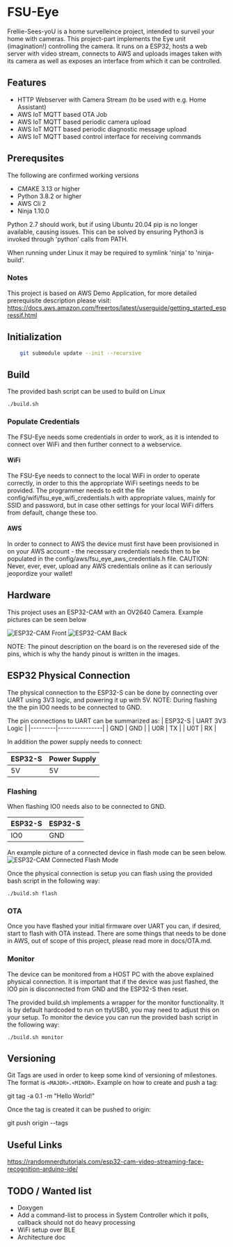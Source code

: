# FSU-Eye

Frellie-Sees-yoU is a home survelleince project, intended to surveil your home with cameras.
This project-part implements the Eye unit (imagination!) controlling the camera. It runs on a ESP32, hosts a web server with video stream, connects to AWS and uploads images taken with its camera as well as exposes an interface from which it can be controlled.

## Features
- HTTP Webserver with Camera Stream (to be used with e.g. Home Assistant)
- AWS IoT MQTT based OTA Job
- AWS IoT MQTT based periodic camera upload
- AWS IoT MQTT based periodic diagnostic message upload
- AWS IoT MQTT based control interface for receiving commands

## Prerequsites

The following are confirmed working versions

- CMAKE 3.13 or higher
- Python 3.8.2 or higher
- AWS Cli 2
- Ninja 1.10.0

Python 2.7 should work, but if using Ubuntu 20.04 pip is no longer available, causing issues. This can be solved by ensuring Python3 is invoked through 'python' calls from PATH.

When running under Linux it may be required to symlink 'ninja' to 'ninja-build'.

### Notes

This project is based on AWS Demo Application, for more detailed prerequisite description please visit:
https://docs.aws.amazon.com/freertos/latest/userguide/getting_started_espressif.html

## Initialization

```bash
    git submodule update --init --recursive
```

## Build

The provided bash script can be used to build on Linux

```
./build.sh
```

### Populate Credentials

The FSU-Eye needs some credentials in order to work, as it is intended to connect over WiFi and then further connect to a webservice.

#### WiFi

The FSU-Eye needs to connect to the local WiFi in order to operate correctly, in order to this the appropriate WiFi seetings needs to be provided. The programmer needs to edit the file config/wifi/fsu_eye_wifi_credentials.h with appropriate values, mainly for SSID and password, but in case other settings for your local WiFi differs from default, change these too.

#### AWS

In order to connect to AWS the device must first have been provisioned in on your AWS account - the necessary credentials needs then to be populated in the config/aws/fsu_eye_aws_credentials.h file. CAUTION: Never, ever, ever, upload any AWS credentials online as it can seriously jeopordize your wallet!

## Hardware

This project uses an ESP32-CAM with an OV2640 Camera. Example pictures can be seen below

![ESP32-CAM Front](/images/esp32-s_front.jpg)
![ESP32-CAM Back](/images/esp32-s_back_described.jpg)

NOTE: The pinout description on the board is on the reveresed side of the pins, which is why the handy pinout is written in the images.


## ESP32 Physical Connection

The physical connection to the ESP32-S can be done by connecting over UART using 3V3 logic, and powering it up with 5V. NOTE: During flashing the the pin IO0 needs to be connected to GND.

The pin connections to UART can be summarized as:
| ESP32-S | UART 3V3 Logic |
|---------|----------------|
|   GND   |      GND       |
|   U0R   |      TX        |
|   U0T   |      RX        |

In addition the power supply needs to connect:

| ESP32-S |  Power Supply |
|---------|---------------|
|   5V    |       5V      |

### Flashing

When flashing IO0 needs also to be connected to GND.

| ESP32-S | ESP32-S |
|---------|---------|
|   IO0   |   GND   |

An example picture of a connected device in flash mode can be seen below.
![ESP32-CAM Connected Flash Mode](/images/esp32-s_flash_connector_described.jpg)

Once the physical connection is setup you can flash using the provided bash script in the following way:

```
./build.sh flash
```

### OTA

Once you have flashed your initial firmware over UART you can, if desired, start to flash with OTA instead. There are some things that needs to be done in AWS, out of scope of this project, please read more in docs/OTA.md.

### Monitor

The device can be monitored from a HOST PC with the above explained physical connection. It is important that if the device was just flashed, the IO0 pin is disconnected from GND and the ESP32-S then reset.

The provided build.sh implements a wrapper for the monitor functionality. It is by default hardcoded to run on ttyUSB0, you may need to adjust this on your setup.
To monitor the device you can run the provided bash script in the following way:
```
./build.sh monitor
```

## Versioning

Git Tags are used in order to keep some kind of versioning of milestones. The format is  `<MAJOR>.<MINOR>`. Example on how to create and push a tag:

git tag -a 0.1 -m "Hello World!"

Once the tag is created it can be pushed to origin:

git push origin --tags

## Useful Links

https://randomnerdtutorials.com/esp32-cam-video-streaming-face-recognition-arduino-ide/

## TODO / Wanted list
- Doxygen
- Add a command-list to process in System Controller which it polls, callback should not do heavy processing
- WiFi setup over BLE
- Architecture doc
